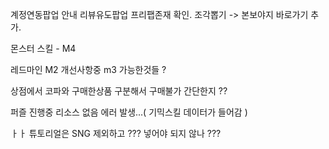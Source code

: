 계정연동팝업 안내
리뷰유도팝업 프리팹존재 확인.
조각뽑기 -> 본보야지 바로가기 추가.

몬스터 스킬 - M4

레드마인
M2 개선사항중 m3 가능한것들 ?


상점에서 코파와 구매한상품 구분해서 구매불가 간단한지 ??



퍼즐 진행중 리소스 없음 에러 발생...( 기믹스킬 데이터가 들어감 )

ㅏㅏ
튜토리얼은 SNG 제외하고 ??? 넣어야 되지 않나 ???



